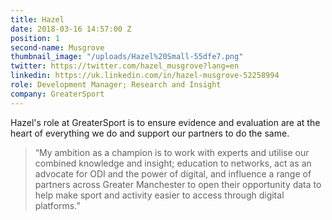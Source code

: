 ```yaml
---
title: Hazel
date: 2018-03-16 14:57:00 Z
position: 1
second-name: Musgrove
thumbnail_image: "/uploads/Hazel%20Small-55dfe7.png"
twitter: https://twitter.com/hazel_musgrove?lang=en
linkedin: https://uk.linkedin.com/in/hazel-musgrove-52258994
role: Development Manager; Research and Insight
company: GreaterSport
---
```


Hazel's role at GreaterSport is to ensure evidence and evaluation are at the heart of everything we do and support our partners to do the same.

 

>“My ambition as a champion is to work with experts and utilise our combined knowledge and insight; education to networks, act as an advocate for ODI and the power of digital, and influence a range of partners across Greater Manchester to open their opportunity data to help make sport and activity easier to access through digital platforms.”